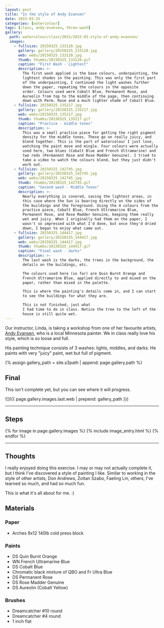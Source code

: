 ```yaml
---
layout: post
title: "In the style of Andy Evansen"
date: 2015-03-25
categories: [watercolour]
tags: [class, andy-evansen, three-wash]
gallery:
  path: watercolour/class/2015/2015-03-style-of-andy-evansen/
  images:
    - fullsize: 20150325_133120.jpg
      gallery: gallery/20150325_133120.jpg
      web: webs/20150325_133120.jpg
      thumb: thumbs/20150325_133120.gif
      caption: "First Wash - Lightest"
      description: >-
        The first wash applied is the base colours, underpainting, the
        lightest shades in the painting. This was only the first part
        of the underpainting, I continued the light washes further
        down the paper, repeating the colours in the opposite
        order. Colours used were Cobalt Blue, Permanent Rose, and
        Aureolin from top to the middle of the page, then continuing
        down with Perm. Rose and a much lighter shade of Cobalt Blue.
    - fullsize: 20150325_135217.jpg
      gallery: gallery/20150325_135217.jpg
      web: webs/20150325_135217.jpg
      thumb: thumbs/20150325_135217.gif
      caption: "Practice - middle tones"
      description: >-
        This was a small practice piece for getting the right pigment
        density for the middle tones. These go on really juicy, and
        blend together. This is the part of watercolour I just love,
        watching the paint move and mingle. Four colours were actually
        used here, two blues (Cobalt Blue and French Ultramarine) and
        two reds (Permanent Rose and Rose Madder Genuine). I tried to
        take a video to watch the colours blend, but they just didn't
        work out.
    - fullsize: 20150325_142745.jpg
      gallery: gallery/20150325_142745.jpg
      web: webs/20150325_142745.jpg
      thumb: thumbs/20150325_142745.gif
      caption: "Second wash - Middle Tones"
      description: >-
        Nearly everything is covered, saving the lightest areas, in
        this case where the Sun is bearing directly on the sides of
        the buildings and the foreground. Using the 4 colours from the
        practice piece, Cobalt Blue, French Ultramarine Blue,
        Permanent Rose, and Rose Madder Genuine, keeping them really
        wet and juicy. When I originally had them on the paper, I
        wasn't so impressed with what I'd done, but once they'd dried
        down, I began to enjoy what came out.
    - fullsize: 20150325_144417.jpg
      gallery: gallery/20150325_144417.jpg
      web: webs/20150325_144417.jpg
      thumb: thumbs/20150325_144417.gif
      caption: "Final wash - darks"
      description: >-
        The last wash is the darks, the trees in the background, the
        details on the buildings, etc.

        The colours used here (so far) are Quin Burnt Orange and
        French Ultramarine Blue, applied directly to and mixed on the
        paper, rather than mixed in the palette.

        This is where the painting's details come in, and I can start
        to see the buildings for what they are.

        This is not finished, just what
        I had time to do in class. Notice the tree to the left of the
        house is still quite wet.
---
```


Our instructor, Linda, is taking a workshop from one of her favourite
artists, [Andy Evansen](http://www.evansenartstudio.com/), who is a
local Minnesota painter. We in class really love his style, which is
so loose and full.

His painting technique consists of 3 washes: lights, middles, and
darks. He paints with very "juicy" paint, wet but full of pigment.

{% assign gallery_path = site.s3path | append: page.gallery.path %}

## Final

This isn't complete yet, but you can see where it will progress.

![]({{ page.gallery.images.last.web | prepend: gallery_path }})

*******

## Steps

{% for image in page.gallery.images %}
{% include image_entry.html %}
{% endfor %}

*******

## Thoughts

I really enjoyed doing this exercise. I may or may not actually
complete it, but I think I've discovered a style of painting I
like. Similar to working in the style of other artists, Don Andrews,
Zoltan Szabo, Faeling Lin, others, I've learned so much, and had so
much fun.

This is what it's all about for me. :)


## Materials

### Paper

* Arches 9x12 140lb cold press block

### Paints

* DS Quin Burnt Orange
* WN French Ultramarine Blue
* DS Cobalt Blue
* Chromatic black mixture of QBO and Fr Ultra Blue
* DS Permanent Rose
* DS Rose Madder Genuine
* DS Aureolin (Cobalt Yellow)

### Brushes

* Dreamcatcher #10 round
* Dreamcatcher #4 round
* 1 inch flat
